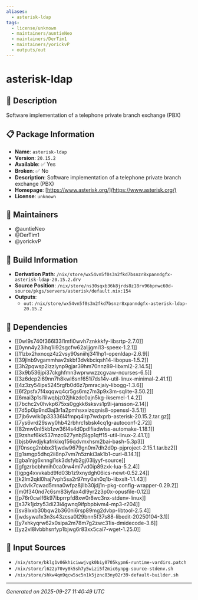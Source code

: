 ```yaml
---
aliases:
  - asterisk-ldap
tags:
  - license/unknown
  - maintainers/auntieNeo
  - maintainers/DerTim1
  - maintainers/yorickvP
  - outputs/out
---
```


# asterisk-ldap

## 📝 Description

Software implementation of a telephone private branch exchange (PBX)

## 📋 Package Information

- **Name**: `asterisk-ldap`
- **Version**: `20.15.2`
- **Available**: ✅ Yes
- **Broken**: ✅ No
- **Description**: Software implementation of a telephone private branch exchange (PBX)
- **Homepage**: [https://www.asterisk.org/](https://www.asterisk.org/)
- **License**: `unknown`
## 👥 Maintainers

- @auntieNeo
- @DerTim1
- @yorickvP


## 🔧 Build Information

- **Derivation Path**: `/nix/store/wx54vn5f0s3n2fkd7bsnzr8xpanndgfx-asterisk-ldap-20.15.2.drv`
- **Source Position**: `/nix/store/ns30sqxb36k8jrds8z18rv96bpnwc60d-source/pkgs/servers/asterisk/default.nix:154`
- **Outputs**:
  - `out`:  `/nix/store/wx54vn5f0s3n2fkd7bsnzr8xpanndgfx-asterisk-ldap-20.15.2`

## 🔗 Dependencies

- [[0wl9s740f366l33l1mfi0wvh7znkkkfy-libsrtp-2.7.0]]
- [[0ynn4y23ihq1ii92sgcfw62aljjgmi13-speex-1.2.1]]
- [[11zbx2hxncqz4z2vsy90sniihj341hp1-openldap-2.6.9]]
- [[39jlnb9vgammhav2skbf3dvkbciqsh14-libopus-1.5.2]]
- [[3h2pqwsp2izzlynp9gjar39hm70nnz89-libxml2-2.14.5]]
- [[3x9b536jpi37ckghfmn3wprwwzzcgvaw-ncurses-6.5]]
- [[3z6dcp2i69nn7h8kwl6snf651i7ds14v-util-linux-minimal-2.41.1]]
- [[4z3zy54ips5245rgfb0d6z7pmracjaiy-libogg-1.3.6]]
- [[6f2psfx7f4xqqwq4cr5gs6mz7m3p9x3m-sqlite-3.50.2]]
- [[6mai3p1si1ilwqbjz02jhkzdc0ajn5kg-iksemel-1.4.2]]
- [[7bchc2v0hvkp675xs0ggkk6sksvs1p9i-jansson-2.14]]
- [[7d5p0ip9nd3aj3r1a2pmhsxxizqqnis8-openssl-3.5.1]]
- [[7jb6vwlk0p33336l4fmpq4irp7wdxprb-asterisk-20.15.2.tar.gz]]
- [[7ys6vrd29swy0hb42rbhrc1sbsk4cq1g-autoconf-2.72]]
- [[82mw0nl5kb1zw36l4s4d0pdlfiadwlss-automake-1.18.1]]
- [[9zshxf6kk537mzc627ynbj5lgp1qff15-util-linux-2.41.1]]
- [[bjsb6wdjykafnkixq156qdvmxhsm2bai-bash-5.3p3]]
- [[f0nscg2nbbx31jwdw9679gn0m7dh2d0p-pjproject-2.15.1.tar.bz2]]
- [[g1smgp5dhq2ii8np7vm7n5znki3ak1b1-curl-8.14.1]]
- [[gba1njg6xnngl1sk3dsfyb2gj03ljyyf-source]]
- [[gfgzrbcbhmih0ca0rw4ml7vd0ip89zxk-lua-5.2.4]]
- [[igpg4xvvkabd9fd03b1z9xnydgh06ics-newt-0.52.24]]
- [[k2lm2qkl0haj7vph5sa2r97my0ah0q1b-libxslt-1.1.43]]
- [[lvdvlk7cwad5mna0wfpz8jllb30jdj1n-pkg-config-wrapper-0.29.2]]
- [[m0f340nd7c6sm83iyfax4dl9yr2z3p0x-opusfile-0.12]]
- [[p76r0cwlf6k97ibprrpfd8xw0r8wc3nx-stdenv-linux]]
- [[s37k1jdzy53di23i4gwnq9ifpbpbivm4-mp3-r204]]
- [[sv8lxxb30bqw2b360ni6rsp89mg2dvbp-libtool-2.5.4]]
- [[wdsywa1x3n3s43zcsa0l29bnn5f37s88-libedit-20250104-3.1]]
- [[y7xhkyqrw62x0sipa2m78m7g2zwc31is-dmidecode-3.6]]
- [[yz2vl8lvbbhsnfyp1bjwg6r83xx5cai7-wget-1.25.0]]

## 📁 Input Sources

- `/nix/store/bklg1v06khiciwwjvgk0biy0705kypm6-runtime-vardirs.patch`
- `/nix/store/l622p70vy8k5sh7y5wizi5f2mic6ynpg-source-stdenv.sh`
- `/nix/store/shkw4qm9qcw5sc5n1k5jznc83ny02r39-default-builder.sh`

---
*Generated on 2025-09-27 11:40:49 UTC*
